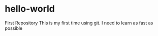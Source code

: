 # hello-world
First Repository
This is my first time using git. I need to learn as fast as possible
